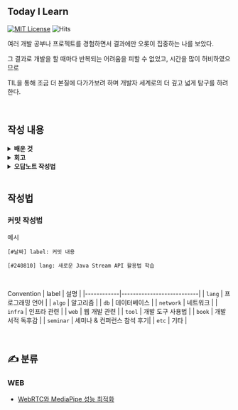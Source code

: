 ##  Today I Learn

[![MIT License](https://img.shields.io/badge/License-MIT-blue.svg)](https://opensource.org/licenses/MIT)
![Hits](https://hits.seeyoufarm.com/api/count/incr/badge.svg?url=https%3A%2F%2Fgithub.com%2Fyour-repo%2FTIL&count_bg=%2379C83D&title_bg=%23555555&icon=&icon_color=%23E7E7E7&title=hits&edge_flat=false)

여러 개발 공부나 프로젝트를 경험하면서 결과에만 오롯이 집중하는 나를 보았다.

그 결과로 개발을 할 때마다 반복되는 어려움을 피할 수 없었고, 시간을 많이 허비하였으므로 

TIL을 통해 조금 더 본질에 다가가보려 하며 개발자 세계로의 더 깊고 넓게 탐구를 하려 한다.

<br>

##  작성 내용 

<details>
  <summary><strong> 배운 것</strong></summary>

- 내가 해결한 에러 코드
- 문법과 개념 이해
- 새로 알게 된 기능
- 기술적인 부분 등

</details>

<details>
  <summary><strong> 회고</strong></summary>

- 내가 오늘 잘한 일은 무엇인가?
- 내일 시도해 볼 만한 것들
- 셀프리뷰: 내가 오늘 한 일에 대한 평가

</details>

<details>
  <summary><strong> 오답노트 작성법</strong></summary>

- 어제 시도해봐야지 한 것을 오늘 실행
- 문제를 풀 때의 생각과 가설 정리
- 가장 효율적인 해결 방법인지 검토
- 여러 번 본 키워드를 더 깊이 공부
- 정보의 신뢰성을 검증: 공식 문서나 검증된 자료를 참조

</details>

<br>

## 작성법
<h3> 커밋 작성법 </h3>
예시

```
[#날짜] label: 커밋 내용

[#240810] lang: 새로운 Java Stream API 활용법 학습
```

<br>

Convention
| label  | 설명                      |
|------------|---------------------------|
| `lang`     | 프로그래밍 언어           |
| `algo`     | 알고리즘                  |
| `db`       | 데이터베이스              |
| `network`  | 네트워크                  |
| `infra`    | 인프라 관련               |
| `web`      | 웹 개발 관련              |
| `tool`     | 개발 도구 사용법          |
| `book`     | 개발 서적 독후감          |
| `seminar`  | 세미나 & 컨퍼런스 참석 후기|
| `etc`      | 기타                      |

<br>

## <strong> ✍️ 분류 </strong>

### WEB
- [WebRTC와 MediaPipe 성능 최적화](https://github.com/JJOK97/DevTIL/blob/main/WebRTC/WebRTC%EC%99%80%20MediaPipe%20%EC%84%B1%EB%8A%A5%20%EC%B5%9C%EC%A0%81%ED%99%94.md)
